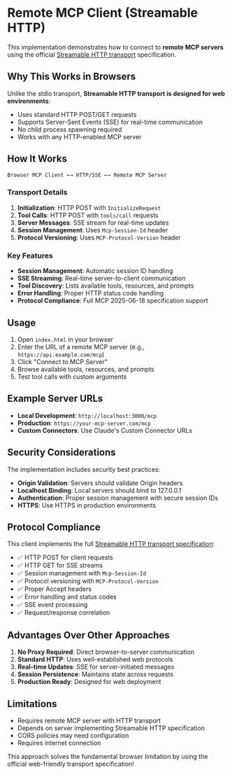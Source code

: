 # Remote MCP Client (Streamable HTTP)

This implementation demonstrates how to connect to **remote MCP servers** using the official [Streamable HTTP transport](https://modelcontextprotocol.io/specification/2025-06-18/basic/transports#streamable-http) specification.

## Why This Works in Browsers

Unlike the stdio transport, **Streamable HTTP transport is designed for web environments**:

- Uses standard HTTP POST/GET requests
- Supports Server-Sent Events (SSE) for real-time communication
- No child process spawning required
- Works with any HTTP-enabled MCP server

## How It Works

```
Browser MCP Client ←→ HTTP/SSE ←→ Remote MCP Server
```

### Transport Details

1. **Initialization**: HTTP POST with `InitializeRequest`
2. **Tool Calls**: HTTP POST with `tools/call` requests
3. **Server Messages**: SSE stream for real-time updates
4. **Session Management**: Uses `Mcp-Session-Id` header
5. **Protocol Versioning**: Uses `MCP-Protocol-Version` header

### Key Features

- **Session Management**: Automatic session ID handling
- **SSE Streaming**: Real-time server-to-client communication
- **Tool Discovery**: Lists available tools, resources, and prompts
- **Error Handling**: Proper HTTP status code handling
- **Protocol Compliance**: Full MCP 2025-06-18 specification support

## Usage

1. Open `index.html` in your browser
2. Enter the URL of a remote MCP server (e.g., `https://api.example.com/mcp`)
3. Click "Connect to MCP Server"
4. Browse available tools, resources, and prompts
5. Test tool calls with custom arguments

## Example Server URLs

- **Local Development**: `http://localhost:3000/mcp`
- **Production**: `https://your-mcp-server.com/mcp`
- **Custom Connectors**: Use Claude's Custom Connector URLs

## Security Considerations

The implementation includes security best practices:

- **Origin Validation**: Servers should validate Origin headers
- **Localhost Binding**: Local servers should bind to 127.0.0.1
- **Authentication**: Proper session management with secure session IDs
- **HTTPS**: Use HTTPS in production environments

## Protocol Compliance

This client implements the full [Streamable HTTP transport specification](https://modelcontextprotocol.io/specification/2025-06-18/basic/transports#streamable-http):

- ✅ HTTP POST for client requests
- ✅ HTTP GET for SSE streams
- ✅ Session management with `Mcp-Session-Id`
- ✅ Protocol versioning with `MCP-Protocol-Version`
- ✅ Proper Accept headers
- ✅ Error handling and status codes
- ✅ SSE event processing
- ✅ Request/response correlation

## Advantages Over Other Approaches

1. **No Proxy Required**: Direct browser-to-server communication
2. **Standard HTTP**: Uses well-established web protocols
3. **Real-time Updates**: SSE for server-initiated messages
4. **Session Persistence**: Maintains state across requests
5. **Production Ready**: Designed for web deployment

## Limitations

- Requires remote MCP server with HTTP transport
- Depends on server implementing Streamable HTTP specification
- CORS policies may need configuration
- Requires internet connection

This approach solves the fundamental browser limitation by using the official web-friendly transport specification!
